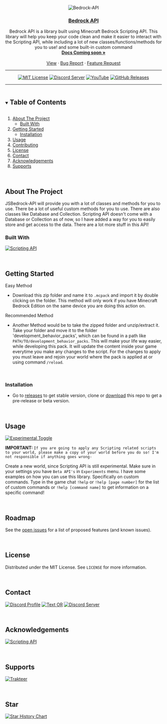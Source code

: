 <!--- this README.md is from @notbeer(https://github.com/notbeer) --->
<!--
This README.md template was NOT orginally created by me(JustSKyDev)! This is a fork of:
https://github.com/othneildrew/Best-README-Template
-->

<!-- LOGO -->
<div align="center">

  ![Bedrock-API](https://socialify.git.ci/JustSkyDev/Bedrock-API/image?description=1&descriptionEditable=Minecraft%20Bedrock%20Custom%20Scripting%20API&font=Source%20Code%20Pro&forks=1&issues=1&logo=https%3A%2F%2Fraw.githubusercontent.com%2FJustSkyDev%2FBedrock-API%2Fmain%2Fpack_icon.png&name=1&owner=1&pattern=Circuit%20Board&pulls=1&stargazers=1&theme=Light)

  <h3 align="center"><u>Bedrock API</u></h3>

  <p align="center">
    Bedrock API is a library built using Minecraft Bedrock Scripting API. This library will help you keep your code clean and make it easier to interact with the Scripting API, while including a lot of new classes/functions/methods for you to use! and some built-in custom command
    <br />
    <a href="#"><strong>Docs Coming soon »</strong></a>
    <br />
    <br />
    <a href="https://github.com/JustSkyDev/Bedrock-API">View</a>
    ·
    <a href="https://github.com/JustSkyDev/Bedrock-API/issues">Bug Report</a>
    ·
    <a href="https://github.com/JustSkyDev/Bedrock-API/issues">Feature Request</a>
  </p>

  ---
  
  [![MIT License](https://img.shields.io/github/license/JustSkyDev/Bedrock-API?style=for-the-badge&color=yellow)](https://github.com/JustSkyDev/Bedrock-API/blob/main/LICENSE)
  [![Discord Server](https://img.shields.io/discord/898202806052347984?color=blue&label=Discord&style=for-the-badge)](https://discord.gg/g4EJ38HZ7R)
  [![YouTube](https://img.shields.io/youtube/channel/subscribers/UC9gjEs8-syrZcgftpm3gsyQ?label=YouTube&style=for-the-badge&color=ff0000)](https://youtube.com/@JustSkyDev)
  [![GitHub Releases](https://img.shields.io/github/downloads/JustSkyDev/Bedrock-API/total?style=for-the-badge&color=orange)
  ](https://github.com/JustSkyDev/Bedrock-API/releases/latest)
  
  ---

</div>

<!-- TABLE OF CONTENTS -->
<details open="open">
  <summary><h2 style="display: inline-block">Table of Contents</h2></summary>
  <ol>
    <li>
      <a href="#about-the-project">About The Project</a>
      <ul>
        <li><a href="#built-with">Built With</a></li>
      </ul>
    </li>
    <li>
      <a href="#getting-started">Getting Started</a>
      <ul>
        <li><a href="#installation">Installation</a></li>
      </ul>
    </li>
    <li><a href="#usage">Usage</a></li>
    <li><a href="#contributing">Contributing</a></li>
    <li><a href="#license">License</a></li>
    <li><a href="#contact">Contact</a></li>
    <li><a href="#acknowledgements">Acknowledgements</a></li>
    <li><a href="#supports">Supports</a></li>
  </ol>
</details>

<!-- ABOUT THE PROJECT -->
<br />

## About The Project

JSBedrock-API will provide you with a lot of classes and methods for you to use. There be a lot of useful custom methods for you to use. There are also classes like Database and Collection. Scripting API doesn't come with a Database or Collection as of now, so I have added a way for you to easily store and get access to the data. There are a lot more stuff in this API!

### Built With

[![Scripting API](https://img.shields.io/badge/Scripting%20API%20Docs-white?style=for-the-badge&logoColor=f25022&logo=Microsoft)](https://learn.microsoft.com/en-us/minecraft/creator/scriptapi/)

<!-- GETTING STARTED -->
<br />

## Getting Started

Easy Method

- Download this zip folder and name it to `.mcpack` and import it by double clicking on the folder. This method will only work if you have Minecraft Bedrock Edition on the same device you are doing this action on.

Recommended Method

- Another Method would be to take the zipped folder and unzip/extract it. Take your folder and move it to the folder 'development_behavior_packs', which can be found in a path like `PATH/TO/development_behavior_packs`. This will make your life way easier, while developing this pack. It will update the content inside your game everytime you make any changes to the script. For the changes to apply you must leave and rejoin your world where the pack is applied at or using command `/reload`.

<!-- INSTALATION -->
<br />

### Installation

- Go to [releases](https://github.com/JustSkyDev/Bedrock-API/releases/latest) to get stable version, clone or [download](https://github.com/JustSkyDev/Bedrock-API/archive/refs/heads/main.zip) this repo to get a pre-release or beta version.

<!-- USAGE -->
<br />

## Usage

[![Experimental Toggle](https://i.postimg.cc/7P5zh2FT/IMG-20230612-184034.jpg)](https://postimg.cc/9zj0NrFW)

<strong>IMPORTANT: </strong>`If you are going to apply any Scripting related scripts to your world, please make a copy of your world before you do so! I'm not responsible if anything goes wrong-`

Create a new world, since Scripting API is still experimental. Make sure in your settings you have `Beta API's` in `Experiments` menu.
I have some examples on how you can use this library. Specifically on custom commands. Type in the game chat `!help` or `!help [page number]` for the list of custom commands or `!help [command name]` to get information on a specific command!

<!-- ROADMAP -->
<br />

## Roadmap

See the [open issues](https://github.com/JustSkyDev/Bedrock-API/issues) for a list of proposed features (and known issues).

<!-- CONTRIBUTING -->
<br />

## License

Distributed under the MIT License. See `LICENSE` for more information.

<!-- CONTACT -->
<br />

## Contact

[![Discord Profile](https://img.shields.io/badge/Discord-blue?style=for-the-badge&logoColor=white&logo=Discord)](https://discordapp.com/users/625970059503992843)
[![Text OR](https://img.shields.io/badge/OR-e60023?style=for-the-badge)](#)
[![Discord Server](https://img.shields.io/badge/Discord%20Server-blue?style=for-the-badge&logoColor=white&logo=Discord)](https://discord.gg/g4EJ38HZ7R)

<!-- ACKNOWLEDGEMENTS -->
<br />

## Acknowledgements

[![Scripting API](https://img.shields.io/badge/Scripting%20API%20Docs-white?style=for-the-badge&logoColor=7fba00&logo=Microsoft)](https://learn.microsoft.com/en-us/minecraft/creator/scriptapi/)

<!-- DONATE -->
<br />

## Supports

[![Trakteer](https://tinyurl.com/JustSkyDev-Trakteer-Icon)](https://trakteer.id/justskydev)

<!-- STAR -->
<br/>

## Star

[![Star History Chart](https://api.star-history.com/svg?repos=JustSkyDev/Bedrock-API&type=Date)](https://star-history.com/#JustSkyDev/Bedrock-API&Date)

